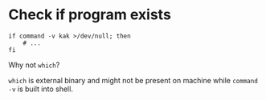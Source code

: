 # Check if program exists

	if command -v kak >/dev/null; then
		# ...
	fi

Why not `which`?

`which` is external binary and might not be present on machine while `command
-v` is built into shell.
